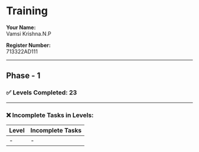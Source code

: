 # Training
**Your Name:**  
Vamsi Krishna.N.P

**Register Number:**  
713322AD111

---

## Phase - 1

### ✅ Levels Completed: 23

---

### ❌ Incomplete Tasks in Levels:

| Level     | Incomplete Tasks        |
|-----------|-------------------------|
|     -     |            -            |
